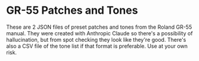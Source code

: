 # GR-55 Patches and Tones

These are 2 JSON files of preset patches and tones from the Roland GR-55 manual. They were created with Anthropic Claude so there's a possibility of hallucination, but from spot checking they look like they're good. There's also a CSV file of the tone list if that format is preferable. Use at your own risk.